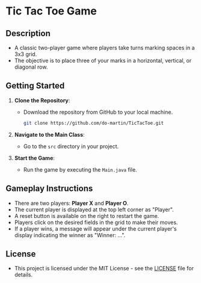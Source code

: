 # Tic Tac Toe Game

## Description
- A classic two-player game where players take turns marking spaces in a 3x3 grid.
- The objective is to place three of your marks in a horizontal, vertical, or diagonal row.

## Getting Started
1. **Clone the Repository**:
   - Download the repository from GitHub to your local machine.

     ```bash
     git clone https://github.com/do-martin/TicTacToe.git
     ```

2. **Navigate to the Main Class**:
   - Go to the `src` directory in your project.

3. **Start the Game**:
   - Run the game by executing the `Main.java` file.

## Gameplay Instructions
- There are two players: **Player X** and **Player O**.
- The current player is displayed at the top left corner as "Player".
- A reset button is available on the right to restart the game.
- Players click on the desired fields in the grid to make their moves.
- If a player wins, a message will appear under the current player's display indicating the winner as "Winner: ...".

## License
- This project is licensed under the MIT License - see the [LICENSE](LICENSE) file for details.
